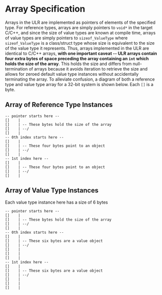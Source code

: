 # Array Specification

Arrays in the ULR are implemented as pointers of elements of the specified type. For reference types, arrays are simply pointers to `void*` in the target C/C++, and since the size of value types are known at compile time, arrays of value types are simply pointers to `sizeof_ValueType` where `sizeof_ValueType` is a class/struct type whose size is equivalent to the size of the value type it represents. Thus, arrays implemented in the ULR are identical to C/C++ arrays, **with one important caveat -- ULR arrays contain four extra bytes of space preceding the array containing an `int` which holds the size of the array**. This holds the size and differs from null-termination of arrays because it avoids iteration to retrieve the size and allows for zeroed default value type instances without accidentally terminating the array. To alleviate confusion, a diagram of both a reference type and value type array for a 32-bit system is shown below. Each `[]` is a byte.

## Array of Reference Type Instances
```
-- pointer starts here --
[]    |
[]    | -- These bytes hold the size of the array
[]    | --/
[]    |
-- 0th index starts here --
[]    |
[]    | -- These four bytes point to an object
[]    | --/
[]    |
-- 1st index here --
[]    |
[]    | -- These four bytes point to an object
[]    | --/
[]    |
```


## Array of Value Type Instances

Each value type instance here has a size of 6 bytes

```
-- pointer starts here --
[]    |
[]    | -- These bytes hold the size of the array
[]    | --/
[]    |
-- 0th index starts here --
[]    |
[]    | -- These six bytes are a value object
[]    | --/
[]    |
[]    |
[]    |
-- 1st index here --
[]    |
[]    | -- These six bytes are a value object
[]    | --/
[]    |
[]    |
[]    |
```